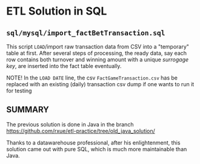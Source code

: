 # ETL Solution in SQL
## `sql/mysql/import_factBetTransaction.sql` 
This script `LOAD`/import raw transaction data from CSV into a "temporary" table at first. After several steps of processing, the ready data, say each row contains both turnover and winning amount with a unique *surrogage key*, are inserted into the fact table eventually.

NOTE! In the `LOAD DATE` line, the csv `FactGameTransaction.csv` has be replaced with an existing (daily) transaction csv dump if one wants to run it for testing

## SUMMARY
The previous solution is done in Java in the branch https://github.com/rxue/etl-practice/tree/old_java_solution/ 

Thanks to a datawarehouse professional, after his enlightenment, this solution came out with pure SQL, which is much more maintainable than Java.
